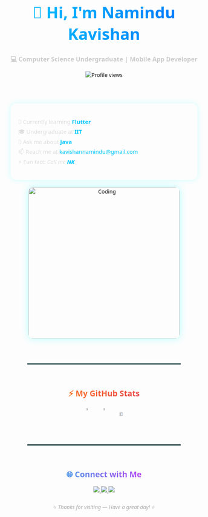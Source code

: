 <div align="center" style="font-family: 'Segoe UI', sans-serif;">

  <h1 style="font-size: 3em; background: linear-gradient(90deg, #00c6ff, #0072ff); -webkit-background-clip: text; -webkit-text-fill-color: transparent;">
    👋 Hi, I'm <b>Namindu Kavishan</b>
  </h1>

  <h3 style="color: #ccc;">💻 Computer Science Undergraduate | Mobile App Developer</h3>

  <img src="https://komarev.com/ghpvc/?username=Namindu-07&label=Profile%20views&color=0e75b6&style=flat" alt="Profile views"/>

  <br><br>

  <div style="width: 90%; max-width: 800px; background: rgba(255,255,255,0.05); border-radius: 15px; padding: 20px; box-shadow: 0 0 15px rgba(0,255,255,0.2); text-align: left;">
    <ul style="list-style:none; padding:0; color:#ddd; font-size:1.05em; line-height:1.8em;">
      <li>🌱 Currently learning <b style="color:#00c6ff;">Flutter</b></li>
      <li>🎓 Undergraduate at <b style="color:#00c6ff;">IIT</b></li>
      <li>💬 Ask me about <b style="color:#00c6ff;">Java</b></li>
      <li>📫 Reach me at <a href="mailto:kavishannamindu@gmail.com" style="color:#00c6ff; text-decoration:none;">kavishannamindu@gmail.com</a></li>
      <li>⚡ Fun fact: <i>Call me <b style="color:#00c6ff;">NK</b></i></li>
    </ul>
  </div>

  <br>

  <img align="center" alt="Coding" width="400" src="https://repository-images.githubusercontent.com/588181932/e36ec678-7984-4cdd-8e4c-a3932772ff8e" style="border-radius:12px; box-shadow:0 0 20px rgba(0,255,255,0.3); transition: transform 0.3s ease;"/>
  
  <br><br><hr style="width:80%; border:1px solid rgba(0,255,255,0.2);"><br>

  <h2 style="background: linear-gradient(90deg, #ff8a00, #e52e71); -webkit-background-clip: text; -webkit-text-fill-color: transparent;">
    ⚡ My GitHub Stats
  </h2>

  <div align="center" style="display: flex; flex-wrap: wrap; justify-content: center; gap: 25px;">
    <a href="#"><img src="https://github-readme-stats.vercel.app/api?username=Namindu-07&theme=tokyonight&show_icons=true&count_private=true" width="45%" style="border-radius:10px; transition: all 0.3s ease;"/></a>
    <a href="#"><img src="https://github-readme-streak-stats.herokuapp.com/?user=Namindu-07&theme=tokyonight" width="45%" style="border-radius:10px; transition: all 0.3s ease;"/></a>
    <a href="#"><img src="https://github-readme-stats.vercel.app/api/top-langs/?username=Namindu-07&theme=tokyonight&layout=compact" width="60%" style="border-radius:10px; margin-top:10px; transition: all 0.3s ease;"/></a>
  </div>

  <br><br><hr style="width:80%; border:1px solid rgba(0,255,255,0.2);"><br>

  <h2 style="background: linear-gradient(90deg, #00dbde, #fc00ff); -webkit-background-clip: text; -webkit-text-fill-color: transparent;">
    🌐 Connect with Me
  </h2>

  <p>
    <a href="https://linkedin.com/in/namindu-kavishan" target="_blank">
      <img src="https://img.shields.io/badge/LinkedIn-0077B5?style=for-the-badge&logo=linkedin&logoColor=white"/>
    </a>
    <a href="mailto:kavishannamindu@gmail.com" target="_blank">
      <img src="https://img.shields.io/badge/Gmail-D14836?style=for-the-badge&logo=gmail&logoColor=white"/>
    </a>
    <a href="https://github.com/Namindu-07" target="_blank">
      <img src="https://img.shields.io/badge/GitHub-000000?style=for-the-badge&logo=github&logoColor=white"/>
    </a>
  </p>

  <p style="color:#aaa; margin-top:25px;">⭐ <i>Thanks for visiting — Have a great day!</i> ⭐</p>
</div>
